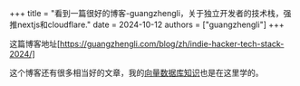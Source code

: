 +++
title = "看到一篇很好的博客-guangzhengli，关于独立开发者的技术栈，强推nextjs和cloudflare."
date = 2024-10-12
authors = ["guangzhengli"]
+++

这篇博客地址[https://guangzhengli.com/blog/zh/indie-hacker-tech-stack-2024/]

这个博客还有很多相当好的文章，我的[向量数据库知识](https://guangzhengli.com/blog/zh/vector-database/)也是在这里学的。